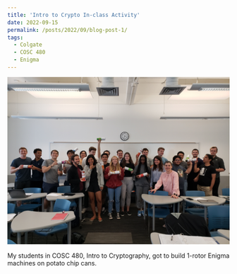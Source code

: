 ```yaml
---
title: 'Intro to Crypto In-class Activity'
date: 2022-09-15
permalink: /posts/2022/09/blog-post-1/
tags:
  - Colgate
  - COSC 480
  - Enigma
---
```


<img src='/images/enigma_f22.jpeg'>

My students in COSC 480, Intro to Cryptography, got to build 1-rotor Enigma machines on potato chip cans.